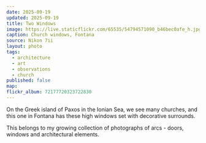 ```yaml
---
date: 2025-09-19
updated: 2025-09-19
title: Two Windows
image: https://live.staticflickr.com/65535/54794571090_b46bec0afe_h.jpg
caption: Church windows, Fontana
source: Nikon 7ii
layout: photo
tags:
  - architecture
  - art
  - observations
  - church
published: false
map:
flickr_album: 72177720323722830
---
```

On the Greek island of Paxos in the Ionian Sea, we see many churches, and this one in Fontana has these high windows set with decorative surrounds.

This belongs to my growing collection of photographs of arcs - doors, windows and architectural elements.